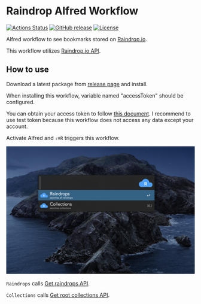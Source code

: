 # Raindrop Alfred Workflow

[![Actions Status](https://github.com/ytakahashi/raindrop-alfred-workflow/workflows/Go%20CI/badge.svg)](https://github.com/ytakahashi/raindrop-alfred-workflow/actions)
[![GitHub release](https://img.shields.io/github/release/ytakahashi/raindrop-alfred-workflow.svg)](https://github.com/ytakahashi/raindrop-alfred-workflow/releases/)
[![License](https://img.shields.io/badge/License-Apache%202.0-blue.svg)](https://opensource.org/licenses/Apache-2.0)

Alfred workflow to see bookmarks stored on [Raindrop.io](https://raindrop.io/).

This workflow utilizes [Raindrop.io API](https://developer.raindrop.io).

## How to use

Download a latest package from [release page](https://github.com/ytakahashi/raindrop-alfred-workflow/releases) and install.

When installing this workflow, variable named "accessToken" should be configured.

You can obtain your access token to follow [this document](https://developer.raindrop.io/v1/authentication/token). I recommend to use test token because this workflow does not access any data except your account.

Activate Alfred and `⇧⌘R` triggers this workflow.  

![workflow image](./image/workflow_image_1.png)

`Raindrops` calls [Get raindrops API](https://developer.raindrop.io/v1/raindrops/multiple#get-raindrops).

`Collections` calls [Get root collections API](https://developer.raindrop.io/v1/collections/methods#get-root-collections).
